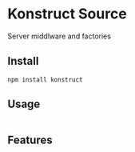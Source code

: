 Konstruct Source
============

Server middlware and factories

Install
-------
```
npm install konstruct
```

Usage
-----

```js


```

Features
--------


